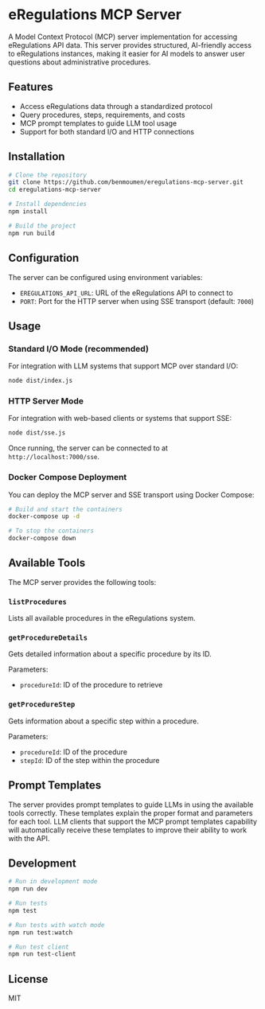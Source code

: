 # eRegulations MCP Server

A Model Context Protocol (MCP) server implementation for accessing eRegulations API data. This server provides structured, AI-friendly access to eRegulations instances, making it easier for AI models to answer user questions about administrative procedures.

## Features

- Access eRegulations data through a standardized protocol
- Query procedures, steps, requirements, and costs
- MCP prompt templates to guide LLM tool usage
- Support for both standard I/O and HTTP connections

## Installation

```bash
# Clone the repository
git clone https://github.com/benmoumen/eregulations-mcp-server.git
cd eregulations-mcp-server

# Install dependencies
npm install

# Build the project
npm run build
```

## Configuration

The server can be configured using environment variables:

- `EREGULATIONS_API_URL`: URL of the eRegulations API to connect to
- `PORT`: Port for the HTTP server when using SSE transport (default: `7000`)

## Usage

### Standard I/O Mode (recommended)

For integration with LLM systems that support MCP over standard I/O:

```bash
node dist/index.js
```

### HTTP Server Mode

For integration with web-based clients or systems that support SSE:

```bash
node dist/sse.js
```

Once running, the server can be connected to at `http://localhost:7000/sse`.

### Docker Compose Deployment

You can deploy the MCP server and SSE transport using Docker Compose:

```bash
# Build and start the containers
docker-compose up -d

# To stop the containers
docker-compose down
```

## Available Tools

The MCP server provides the following tools:

### `listProcedures`

Lists all available procedures in the eRegulations system.

### `getProcedureDetails`

Gets detailed information about a specific procedure by its ID.

Parameters:
- `procedureId`: ID of the procedure to retrieve

### `getProcedureStep`

Gets information about a specific step within a procedure.

Parameters:
- `procedureId`: ID of the procedure
- `stepId`: ID of the step within the procedure

## Prompt Templates

The server provides prompt templates to guide LLMs in using the available tools correctly. These templates explain the proper format and parameters for each tool. LLM clients that support the MCP prompt templates capability will automatically receive these templates to improve their ability to work with the API.

## Development

```bash
# Run in development mode
npm run dev

# Run tests
npm test

# Run tests with watch mode
npm run test:watch

# Run test client
npm run test-client
```

## License

MIT
